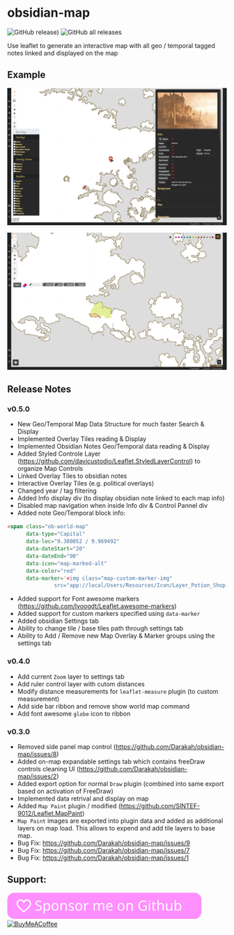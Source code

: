 # obsidian-map
![GitHub release)](https://img.shields.io/github/v/release/Darakah/obsidian-map)
![GitHub all releases](https://img.shields.io/github/downloads/Darakah/obsidian-map/total)

Use leaflet to generate an interactive map with all geo / temporal tagged notes linked and displayed on the map 

## Example

![example_6](https://raw.githubusercontent.com/Darakah/obsidian-map/main/images/Example_6.png)

![example_4](https://raw.githubusercontent.com/Darakah/obsidian-map/main/images/Example_4.png)

## Release Notes

### v0.5.0
- New Geo/Temporal Map Data Structure for much faster Search & Display
- Implemented Overlay Tiles reading & Display
- Implemented Obsidian Notes Geo/Temporal data reading & Display
- Added Styled Controle Layer (https://github.com/davicustodio/Leaflet.StyledLayerControl) to organize Map Controls
- Linked Overlay Tiles to obsidian notes
- Interactive Overlay Tiles (e.g. political overlays)
- Changed year / tag filtering 
- Added Info display div (to display obsidian note linked to each map info)
- Disabled map navigation when inside Info div & Control Pannel div
- Added note Geo/Temporal block info:

```html
<span class="ob-world-map" 
	  data-type="Capital"
	  data-loc="9.380052 / 9.969492"
	  data-dateStart="20"
	  data-dateEnd="90"
	  data-icon="map-marked-alt"
	  data-color="red"
	  data-marker='<img class="map-custom-marker-img" 
		       src="app://local/Users/Resources/Icon/Layer_Potion_Shop.png"/>'/>
```

- Added support for Font awesome markers (https://github.com/lvoogdt/Leaflet.awesome-markers)
- Added support for custom markers specified using `data-marker`
- Added obsidian Settings tab
- Ability to change tile / base tiles path through settings tab
- Ability to Add / Remove new Map Overlay & Marker groups using the settings tab

### v0.4.0
- Add current `Zoom` layer to settings tab
- Add ruler control layer with cutom distances 
- Modify distance measurements for `leaflet-measure` plugin (to custom measurement)
- Add side bar ribbon and remove show world map command
- Add font awesome `globe` icon to ribbon

### v0.3.0
- Removed side panel map control (https://github.com/Darakah/obsidian-map/issues/8)
- Added on-map expandable settings tab which contains freeDraw controls cleaning UI (https://github.com/Darakah/obsidian-map/issues/2)
- Added export option for normal `Draw` plugin (combined into same export based on activation of FreeDraw)
- Implemented data retrival and display on map 
- Added `Map Paint` plugin / modified (https://github.com/SINTEF-9012/Leaflet.MapPaint)
- `Map Paint` images are exported into plugin data and added as additional layers on map load. This allows to expend and add tile layers to base map.
- Bug Fix: https://github.com/Darakah/obsidian-map/issues/9
- Bug Fix: https://github.com/Darakah/obsidian-map/issues/7
- Bug Fix: https://github.com/Darakah/obsidian-map/issues/1

## Support:
[![Github Sponsorship](https://raw.githubusercontent.com/Darakah/Darakah/e0fe245eaef23cb4a5f19fe9a09a9df0c0cdc8e1/icons/github_sponsor_btn.svg)](https://github.com/sponsors/Darakah) [<img src="https://cdn.buymeacoffee.com/buttons/v2/default-yellow.png" alt="BuyMeACoffee" width="100">](https://www.buymeacoffee.com/darakah)
